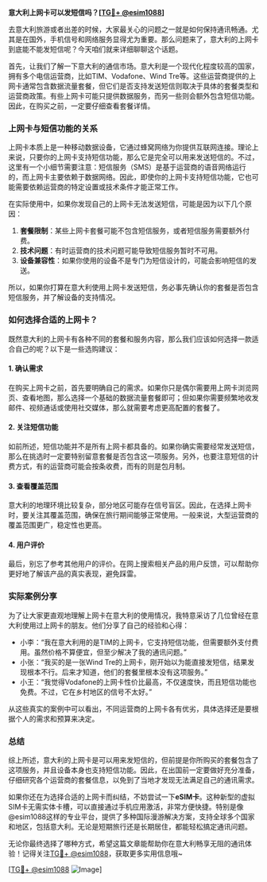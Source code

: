 **意大利上网卡可以发短信吗？[[TG💪+ @esim1088](https://t.me/s/esim1088)]**

去意大利旅游或者出差的时候，大家最关心的问题之一就是如何保持通讯畅通。尤其是在国外，手机信号和网络服务显得尤为重要。那么问题来了，意大利的上网卡到底能不能发短信呢？今天咱们就来详细聊聊这个话题。

首先，让我们了解一下意大利的通信市场。意大利是一个现代化程度较高的国家，拥有多个电信运营商，比如TIM、Vodafone、Wind Tre等。这些运营商提供的上网卡通常包含数据流量套餐，但它们是否支持发送短信则取决于具体的套餐类型和运营商政策。有些上网卡可能只提供数据服务，而另一些则会额外包含短信功能。因此，在购买之前，一定要仔细查看套餐详情。

### 上网卡与短信功能的关系

上网卡本质上是一种移动数据设备，它通过蜂窝网络为你提供互联网连接。理论上来说，只要你的上网卡支持短信功能，那么它是完全可以用来发送短信的。不过，这里有一个小细节需要注意：短信服务（SMS）是基于运营商的语音网络运行的，而上网卡主要依赖于数据网络。因此，即使你的上网卡支持短信功能，它也可能需要依赖运营商的特定设置或技术条件才能正常工作。

在实际使用中，如果你发现自己的上网卡无法发送短信，可能是因为以下几个原因：

1. **套餐限制**：某些上网卡套餐可能不包含短信服务，或者短信服务需要额外付费。
2. **技术问题**：有时运营商的技术问题可能导致短信服务暂时不可用。
3. **设备兼容性**：如果你使用的设备不是专门为短信设计的，可能会影响短信的发送。

所以，如果你打算在意大利使用上网卡发送短信，务必事先确认你的套餐是否包含短信服务，并了解设备的支持情况。

### 如何选择合适的上网卡？

既然意大利的上网卡有各种不同的套餐和服务内容，那么我们应该如何选择一款适合自己的呢？以下是一些选购建议：

#### 1. 确认需求
在购买上网卡之前，首先要明确自己的需求。如果你只是偶尔需要用上网卡浏览网页、查看地图，那么选择一个基础的数据流量套餐即可；但如果你需要频繁地收发邮件、视频通话或使用社交媒体，那么就需要考虑更高配置的套餐了。

#### 2. 关注短信功能
如前所述，短信功能并不是所有上网卡都具备的。如果你确实需要经常发送短信，那么在挑选时一定要特别留意套餐是否包含这一项服务。另外，也要注意短信的计费方式，有的运营商可能会按条收费，而有的则是包月制。

#### 3. 查看覆盖范围
意大利的地理环境比较复杂，部分地区可能存在信号盲区。因此，在选择上网卡时，要关注其覆盖范围，确保在旅行期间能够正常使用。一般来说，大型运营商的覆盖范围更广，稳定性也更高。

#### 4. 用户评价
最后，别忘了参考其他用户的评价。在网上搜索相关产品的用户反馈，可以帮助你更好地了解该产品的真实表现，避免踩雷。

### 实际案例分享

为了让大家更直观地理解上网卡在意大利的使用情况，我特意采访了几位曾经在意大利使用过上网卡的朋友。他们分享了自己的经验和心得：

- 小李：“我在意大利用的是TIM的上网卡，它支持短信功能，但需要额外支付费用。虽然价格不算便宜，但至少解决了我的通讯问题。”
- 小张：“我买的是一张Wind Tre的上网卡，刚开始以为能直接发短信，结果发现根本不行。后来才知道，他们的套餐里根本没有这项服务。”
- 小王：“我觉得Vodafone的上网卡性价比最高，不仅速度快，而且短信功能也免费。不过，它在乡村地区的信号不太好。”

从这些真实的案例中可以看出，不同运营商的上网卡各有优劣，具体选择还是要根据个人的需求和预算来决定。

### 总结

综上所述，意大利的上网卡是可以用来发短信的，但前提是你所购买的套餐包含了这项服务，并且设备本身也支持短信功能。因此，在出国前一定要做好充分准备，仔细研究各个运营商的套餐信息，以免到了当地才发现无法满足自己的通讯需求。

如果你还在为选择合适的上网卡而纠结，不妨尝试一下**eSIM卡**。这种新型的虚拟SIM卡无需实体卡槽，可以直接通过手机应用激活，非常方便快捷。特别是像@esim1088这样的专业平台，提供了多种国际漫游解决方案，支持全球多个国家和地区，包括意大利。无论是短期旅行还是长期居住，都能轻松搞定通讯问题。

无论你最终选择了哪种方式，希望这篇文章能帮助你在意大利畅享无阻的通讯体验！记得关注[TG💪+ @esim1088](https://t.me/s/esim1088)，获取更多实用信息哦~

[[TG💪+ @esim1088](https://t.me/s/esim1088) ![Image](https://i.postimg.cc/4NQfJmqS/Snipaste-2025-05-13-00-14-12.png)]